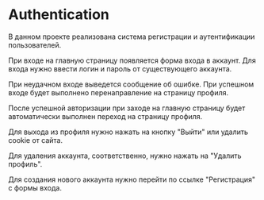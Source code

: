 # Authentication
<p>В данном проекте реализована система регистрации и аутентификации пользователей.</p>
<p>При входе на главную страницу появляется форма входа в аккаунт. Для входа нужно ввести логин и пароль от существующего аккаунта.</p>
<p>При неудачном входе выведется сообщение об ошибке. При успешном входе будет выполнено перенаправление на страницу профиля.</p>
<p>После успешной авторизации при заходе на главную страницу будет автоматически выполнен переход на страницу профиля.</p>
<p>Для выхода из профиля нужно нажать на кнопку "Выйти" или удалить cookie от сайта.</p>
<p>Для удаления аккаунта, соответственно, нужно нажать на "Удалить профиль".</p>
<p>Для создания нового аккаунта нужно перейти по ссылке "Регистрация" с формы входа.</p>

